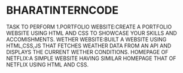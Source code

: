 # BHARATINTERNCODE
TASK TO PERFORM
1.PORTFOLIO WEBSITE:CREATE A PORTFOLIO WEBSITE USING HTML AND CSS TO SHOWCASE YOUR SKILLS AND ACCOMISHMENTS.
WETHER WEBSITE:BUILT A WEBSITE USING HTML,CSS,JS THAT FETCHES WEATHER DATA FROM AN API AND DISPLAYS THE CURRENT WETHER CONDITIONS.
HOMEPAGE OF NETFLIX:A SIMPLE WEBSITE HAVING SIMILAR HOMEPAGE THAT OF NETFLIX USING HTML AND CSS.
